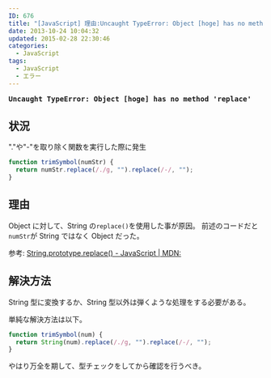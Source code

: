 ```yaml
---
ID: 676
title: "[JavaScript] 理由:Uncaught TypeError: Object [hoge] has no method &#8216;replace&#8217;"
date: 2013-10-24 10:04:32
updated: 2015-02-28 22:30:46
categories:
  - JavaScript
tags:
  - JavaScript
  - エラー
---
```


<pre><strong>Uncaught TypeError: Object [hoge] has no method 'replace'</strong></pre>
<!--more-->

## 状況

"."や"-"を取り除く関数を実行した際に発生

```javascript
function trimSymbol(numStr) {
  return numStr.replace(/./g, "").replace(/-/, "");
}
```

## 理由

Object に対して、String の`replace()`を使用した事が原因。
前述のコードだと`numStr`が String ではなく Object だった。

参考: [String.prototype.replace() - JavaScript | MDN:](https://developer.mozilla.org/ja/docs/Web/JavaScript/Reference/Global_Objects/String/replace)

## 解決方法

String 型に変換するか、String 型以外は弾くような処理をする必要がある。

単純な解決方法は以下。

```javascript
function trimSymbol(num) {
  return String(num).replace(/./g, "").replace(/-/, "");
}
```

やはり万全を期して、型チェックをしてから確認を行うべき。
